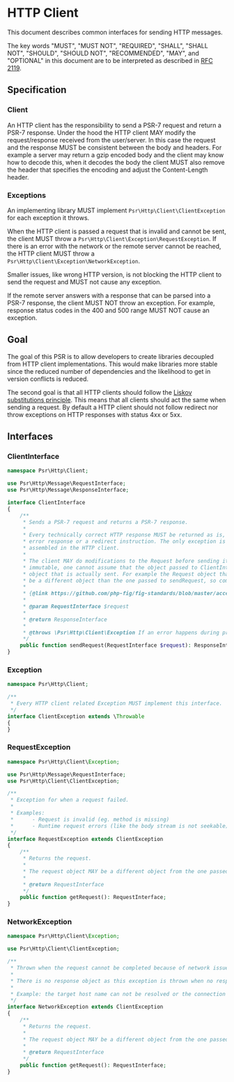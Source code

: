 HTTP Client
===========

This document describes common interfaces for sending HTTP messages.

The key words "MUST", "MUST NOT", "REQUIRED", "SHALL", "SHALL NOT", "SHOULD",
"SHOULD NOT", "RECOMMENDED", "MAY", and "OPTIONAL" in this document are to be
interpreted as described in [RFC 2119](http://tools.ietf.org/html/rfc2119).

## Specification

### Client

An HTTP client has the responsibility to send a PSR-7 request and return a PSR-7
response. Under the hood the HTTP client MAY modify the request/response received 
from the user/server. In this case the request and the response MUST be consistent
between the body and headers. For example a 
server may return a gzip encoded body and the client may know how to decode this, 
when it decodes the body the client MUST also remove the header that specifies the 
encoding and adjust the Content-Length header. 

### Exceptions

An implementing library MUST implement `Psr\Http\Client\ClientException` for each exception it throws. 

When the HTTP client is passed a request that is invalid and cannot be sent, the client 
MUST throw a `Psr\Http\Client\Exception\RequestException`. If there is an error
with the network or the remote server cannot be reached, the HTTP client MUST throw
a `Psr\Http\Client\Exception\NetworkException`. 

Smaller issues, like wrong HTTP version, is not blocking the HTTP client to send the
request and MUST not cause any exception. 

If the remote server answers with a response that can be parsed into a PSR-7 response,
the client MUST NOT throw an exception. For example, response status codes in the 
400 and 500 range MUST NOT cause an exception.

## Goal

The goal of this PSR is to allow developers to create libraries decoupled from HTTP client
implementations. This would make libraries more stable since the reduced number of
dependencies and the likelihood to get in version conflicts is reduced.

The second goal is that all HTTP clients should follow the [Liskov substitutions principle][Liskov].
This means that all clients should act the same when sending a request. By default a HTTP client
should not follow redirect nor throw exceptions on HTTP responses with status 4xx or 5xx.


## Interfaces

### ClientInterface

```php
namespace Psr\Http\Client;

use Psr\Http\Message\RequestInterface;
use Psr\Http\Message\ResponseInterface;

interface ClientInterface
{
    /**
     * Sends a PSR-7 request and returns a PSR-7 response. 
     * 
     * Every technically correct HTTP response MUST be returned as is, even if it represents a HTTP 
     * error response or a redirect instruction. The only exception is 1xx responses which MUST be 
     * assembled in the HTTP client. 
     *
     * The client MAY do modifications to the Request before sending it. Because PSR-7 objects are
     * immutable, one cannot assume that the object passed to ClientInterface::sendRequest() will be the same
     * object that is actually sent. For example the Request object that is returned by an exception MAY
     * be a different object than the one passed to sendRequest, so comparison by reference (===) is not possible.
     * 
     * {@link https://github.com/php-fig/fig-standards/blob/master/accepted/PSR-7-http-message-meta.md#why-value-objects}
     * 
     * @param RequestInterface $request
     *
     * @return ResponseInterface
     *
     * @throws \Psr\Http\Client\Exception If an error happens during processing the request.
     */
    public function sendRequest(RequestInterface $request): ResponseInterface;
}
```


### Exception

```php
namespace Psr\Http\Client;

/**
 * Every HTTP client related Exception MUST implement this interface.
 */
interface ClientException extends \Throwable
{
}
```


### RequestException

```php
namespace Psr\Http\Client\Exception;

use Psr\Http\Message\RequestInterface;
use Psr\Http\Client\ClientException;

/**
 * Exception for when a request failed.
 *
 * Examples:
 *      - Request is invalid (eg. method is missing)
 *      - Runtime request errors (like the body stream is not seekable)
 */
interface RequestException extends ClientException
{
    /**
     * Returns the request.
     *
     * The request object MAY be a different object from the one passed to ClientInterface::sendRequest()
     *
     * @return RequestInterface
     */
    public function getRequest(): RequestInterface;
}
```


### NetworkException

```php
namespace Psr\Http\Client\Exception;

use Psr\Http\Client\ClientException;

/**
 * Thrown when the request cannot be completed because of network issues.
 *
 * There is no response object as this exception is thrown when no response has been received.
 *
 * Example: the target host name can not be resolved or the connection failed.
 */
interface NetworkException extends ClientException
{
    /**
     * Returns the request.
     *
     * The request object MAY be a different object from the one passed to ClientInterface::sendRequest()
     *
     * @return RequestInterface
     */
    public function getRequest(): RequestInterface;
}
```


[Liskov]: https://en.wikipedia.org/wiki/Liskov_substitution_principle
